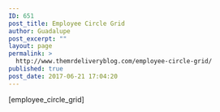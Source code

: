 ```yaml
---
ID: 651
post_title: Employee Circle Grid
author: Guadalupe
post_excerpt: ""
layout: page
permalink: >
  http://www.themrdeliveryblog.com/employee-circle-grid/
published: true
post_date: 2017-06-21 17:04:20
---
```

[employee_circle_grid]